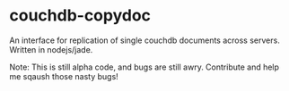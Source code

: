 couchdb-copydoc
===============

An interface for replication of single couchdb documents across servers. Written in nodejs/jade.


Note:
This is still alpha code, and bugs are still awry. Contribute and help me sqaush those nasty bugs!


